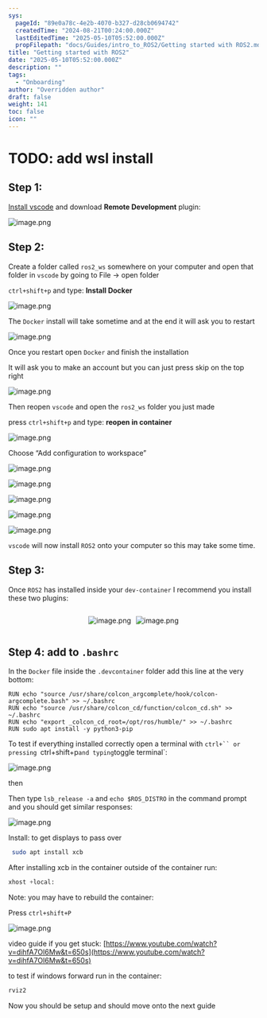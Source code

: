 ```yaml
---
sys:
  pageId: "89e0a78c-4e2b-4070-b327-d28cb0694742"
  createdTime: "2024-08-21T00:24:00.000Z"
  lastEditedTime: "2025-05-10T05:52:00.000Z"
  propFilepath: "docs/Guides/intro_to_ROS2/Getting started with ROS2.md"
title: "Getting started with ROS2"
date: "2025-05-10T05:52:00.000Z"
description: ""
tags:
  - "Onboarding"
author: "Overridden author"
draft: false
weight: 141
toc: false
icon: ""
---
```


# TODO: add wsl install

## Step 1:

[Install vscode](https://code.visualstudio.com/download) and download **Remote Development** plugin:

![image.png](https://prod-files-secure.s3.us-west-2.amazonaws.com/d518164a-d88e-44d1-a4ee-3adb3bd8bce0/efb52993-1881-4a40-b95e-6f020334f022/image.png?X-Amz-Algorithm=AWS4-HMAC-SHA256&X-Amz-Content-Sha256=UNSIGNED-PAYLOAD&X-Amz-Credential=ASIAZI2LB4667WTSJ4KN%2F20250709%2Fus-west-2%2Fs3%2Faws4_request&X-Amz-Date=20250709T150932Z&X-Amz-Expires=3600&X-Amz-Security-Token=IQoJb3JpZ2luX2VjEJ7%2F%2F%2F%2F%2F%2F%2F%2F%2F%2FwEaCXVzLXdlc3QtMiJHMEUCIDfj%2FG4BNTFlZ3BfApnvdHMpdyRRbQuwBCgfR%2F4ZoCuXAiEAirJ9wOFU%2F0PO%2BzyuXQ1ypJxam33H5NvdCwE2OtbAg9UqiAQIp%2F%2F%2F%2F%2F%2F%2F%2F%2F%2F%2FARAAGgw2Mzc0MjMxODM4MDUiDDNs7fU8ceOkvWOVjyrcA11uBmgStKpqniTAGzPlge3u%2BQ4Ik5peA373KD4VkwnytwCHTdvCsmmkCjeLUGov7xPzziUnsDKgI7NF1RZdu%2F%2F%2B2yNtR702hMfw26Ejvl3u%2FvxJjAiDcH8ek%2BzcbI7u3AhXErxwKchzfiwmveQKfXT3kXPryDzUhx7OckYZOgia2Dqss5a%2FqqByrZhImntl0ZYgk31%2BYtfBgwT9KCTRGrW01yNdfS%2Fzxx8VRIt1l5nBm8wq3%2BoJBEzsP%2BRAAVxsvcc9NkfgMJC37JJhZyGaypiFF756InKdowRBLlqfJ9I2k4lipUcE0jnt4oeyzYNNSEG2Fa9mE%2FnZ9CK9cGUcH9SWCGe%2Bswgvpzce5XDOK4EFAQqG6s9jnXIirmWslxwky9udqvdQucRS1DSJiGgMNuin1HFR8j3oqKkBqh7z7oLUADEGOqUVFjwOeY2D507n5SsetD%2BK83TpQqyKiROiob7Kgrtuuby3sGg6gKVbNIZh4kzuG02zPmYN1gp%2Buu6RrZeNdlVLXF4z417%2Bn56oIMqSafOLgE6RAXuin4Pyf%2BI0B%2B5LD%2FQNbQe%2F082Q6a4adObh%2Bb5P1fV1CNMqCVKI%2BwPYO%2F8qp41tATBHSph5A4JQbt%2FCEkTLnyEmn6OgMOjrucMGOqUBxWV7YkP3UX5GSvbLgALNwnx2g0ceffdszw0jfE52R52MxSgntBONSXIdYYhlOaAq5IzWDHU%2B3TRUxqhgaM4H0VLLfcJO5iAlYzeNUfbcMRrh08p9VuygpE%2BsEty8WRbwu%2FLh%2ByehjMwKxojwCs%2FhkkzKo6emh0yRBm1Xvtzkl9jdlAOi43VcaSWC4vGToYgDwlNVBkAmgZSoP64hMvmnMheS4JCX&X-Amz-Signature=2e004ad0a7eb8e3fe88018114d26aee067577b0700491a6932e7088f01702081&X-Amz-SignedHeaders=host&x-amz-checksum-mode=ENABLED&x-id=GetObject)

## Step 2:

Create a folder called `ros2_ws` somewhere on your computer and open that folder in `vscode` by going to File → open folder 

`ctrl+shift+p` and type: **Install Docker**

![image.png](https://prod-files-secure.s3.us-west-2.amazonaws.com/d518164a-d88e-44d1-a4ee-3adb3bd8bce0/2269dc0e-1cd5-47ff-bceb-c04ad9b2eab0/image.png?X-Amz-Algorithm=AWS4-HMAC-SHA256&X-Amz-Content-Sha256=UNSIGNED-PAYLOAD&X-Amz-Credential=ASIAZI2LB4667WTSJ4KN%2F20250709%2Fus-west-2%2Fs3%2Faws4_request&X-Amz-Date=20250709T150932Z&X-Amz-Expires=3600&X-Amz-Security-Token=IQoJb3JpZ2luX2VjEJ7%2F%2F%2F%2F%2F%2F%2F%2F%2F%2FwEaCXVzLXdlc3QtMiJHMEUCIDfj%2FG4BNTFlZ3BfApnvdHMpdyRRbQuwBCgfR%2F4ZoCuXAiEAirJ9wOFU%2F0PO%2BzyuXQ1ypJxam33H5NvdCwE2OtbAg9UqiAQIp%2F%2F%2F%2F%2F%2F%2F%2F%2F%2F%2FARAAGgw2Mzc0MjMxODM4MDUiDDNs7fU8ceOkvWOVjyrcA11uBmgStKpqniTAGzPlge3u%2BQ4Ik5peA373KD4VkwnytwCHTdvCsmmkCjeLUGov7xPzziUnsDKgI7NF1RZdu%2F%2F%2B2yNtR702hMfw26Ejvl3u%2FvxJjAiDcH8ek%2BzcbI7u3AhXErxwKchzfiwmveQKfXT3kXPryDzUhx7OckYZOgia2Dqss5a%2FqqByrZhImntl0ZYgk31%2BYtfBgwT9KCTRGrW01yNdfS%2Fzxx8VRIt1l5nBm8wq3%2BoJBEzsP%2BRAAVxsvcc9NkfgMJC37JJhZyGaypiFF756InKdowRBLlqfJ9I2k4lipUcE0jnt4oeyzYNNSEG2Fa9mE%2FnZ9CK9cGUcH9SWCGe%2Bswgvpzce5XDOK4EFAQqG6s9jnXIirmWslxwky9udqvdQucRS1DSJiGgMNuin1HFR8j3oqKkBqh7z7oLUADEGOqUVFjwOeY2D507n5SsetD%2BK83TpQqyKiROiob7Kgrtuuby3sGg6gKVbNIZh4kzuG02zPmYN1gp%2Buu6RrZeNdlVLXF4z417%2Bn56oIMqSafOLgE6RAXuin4Pyf%2BI0B%2B5LD%2FQNbQe%2F082Q6a4adObh%2Bb5P1fV1CNMqCVKI%2BwPYO%2F8qp41tATBHSph5A4JQbt%2FCEkTLnyEmn6OgMOjrucMGOqUBxWV7YkP3UX5GSvbLgALNwnx2g0ceffdszw0jfE52R52MxSgntBONSXIdYYhlOaAq5IzWDHU%2B3TRUxqhgaM4H0VLLfcJO5iAlYzeNUfbcMRrh08p9VuygpE%2BsEty8WRbwu%2FLh%2ByehjMwKxojwCs%2FhkkzKo6emh0yRBm1Xvtzkl9jdlAOi43VcaSWC4vGToYgDwlNVBkAmgZSoP64hMvmnMheS4JCX&X-Amz-Signature=de24af39139429ee7896745cafd5f8f23fbc6cdb2c64b2ff0680f9f54f13d7d5&X-Amz-SignedHeaders=host&x-amz-checksum-mode=ENABLED&x-id=GetObject)

The `Docker` install will take sometime and at the end it will ask you to restart

![image.png](https://prod-files-secure.s3.us-west-2.amazonaws.com/d518164a-d88e-44d1-a4ee-3adb3bd8bce0/ed233f78-be33-4b1f-b89c-9c346c0e961e/image.png?X-Amz-Algorithm=AWS4-HMAC-SHA256&X-Amz-Content-Sha256=UNSIGNED-PAYLOAD&X-Amz-Credential=ASIAZI2LB4667WTSJ4KN%2F20250709%2Fus-west-2%2Fs3%2Faws4_request&X-Amz-Date=20250709T150932Z&X-Amz-Expires=3600&X-Amz-Security-Token=IQoJb3JpZ2luX2VjEJ7%2F%2F%2F%2F%2F%2F%2F%2F%2F%2FwEaCXVzLXdlc3QtMiJHMEUCIDfj%2FG4BNTFlZ3BfApnvdHMpdyRRbQuwBCgfR%2F4ZoCuXAiEAirJ9wOFU%2F0PO%2BzyuXQ1ypJxam33H5NvdCwE2OtbAg9UqiAQIp%2F%2F%2F%2F%2F%2F%2F%2F%2F%2F%2FARAAGgw2Mzc0MjMxODM4MDUiDDNs7fU8ceOkvWOVjyrcA11uBmgStKpqniTAGzPlge3u%2BQ4Ik5peA373KD4VkwnytwCHTdvCsmmkCjeLUGov7xPzziUnsDKgI7NF1RZdu%2F%2F%2B2yNtR702hMfw26Ejvl3u%2FvxJjAiDcH8ek%2BzcbI7u3AhXErxwKchzfiwmveQKfXT3kXPryDzUhx7OckYZOgia2Dqss5a%2FqqByrZhImntl0ZYgk31%2BYtfBgwT9KCTRGrW01yNdfS%2Fzxx8VRIt1l5nBm8wq3%2BoJBEzsP%2BRAAVxsvcc9NkfgMJC37JJhZyGaypiFF756InKdowRBLlqfJ9I2k4lipUcE0jnt4oeyzYNNSEG2Fa9mE%2FnZ9CK9cGUcH9SWCGe%2Bswgvpzce5XDOK4EFAQqG6s9jnXIirmWslxwky9udqvdQucRS1DSJiGgMNuin1HFR8j3oqKkBqh7z7oLUADEGOqUVFjwOeY2D507n5SsetD%2BK83TpQqyKiROiob7Kgrtuuby3sGg6gKVbNIZh4kzuG02zPmYN1gp%2Buu6RrZeNdlVLXF4z417%2Bn56oIMqSafOLgE6RAXuin4Pyf%2BI0B%2B5LD%2FQNbQe%2F082Q6a4adObh%2Bb5P1fV1CNMqCVKI%2BwPYO%2F8qp41tATBHSph5A4JQbt%2FCEkTLnyEmn6OgMOjrucMGOqUBxWV7YkP3UX5GSvbLgALNwnx2g0ceffdszw0jfE52R52MxSgntBONSXIdYYhlOaAq5IzWDHU%2B3TRUxqhgaM4H0VLLfcJO5iAlYzeNUfbcMRrh08p9VuygpE%2BsEty8WRbwu%2FLh%2ByehjMwKxojwCs%2FhkkzKo6emh0yRBm1Xvtzkl9jdlAOi43VcaSWC4vGToYgDwlNVBkAmgZSoP64hMvmnMheS4JCX&X-Amz-Signature=75970969b346c3192b878048fd818d4876e0982c8424d43ba4a6eeecc5099ebd&X-Amz-SignedHeaders=host&x-amz-checksum-mode=ENABLED&x-id=GetObject)

Once you restart open `Docker` and finish the installation

It will ask you to make an account but you can just press skip on the top right

![image.png](https://prod-files-secure.s3.us-west-2.amazonaws.com/d518164a-d88e-44d1-a4ee-3adb3bd8bce0/21010ad9-1659-4fd9-9f59-9932a09b2a3d/image.png?X-Amz-Algorithm=AWS4-HMAC-SHA256&X-Amz-Content-Sha256=UNSIGNED-PAYLOAD&X-Amz-Credential=ASIAZI2LB4667WTSJ4KN%2F20250709%2Fus-west-2%2Fs3%2Faws4_request&X-Amz-Date=20250709T150932Z&X-Amz-Expires=3600&X-Amz-Security-Token=IQoJb3JpZ2luX2VjEJ7%2F%2F%2F%2F%2F%2F%2F%2F%2F%2FwEaCXVzLXdlc3QtMiJHMEUCIDfj%2FG4BNTFlZ3BfApnvdHMpdyRRbQuwBCgfR%2F4ZoCuXAiEAirJ9wOFU%2F0PO%2BzyuXQ1ypJxam33H5NvdCwE2OtbAg9UqiAQIp%2F%2F%2F%2F%2F%2F%2F%2F%2F%2F%2FARAAGgw2Mzc0MjMxODM4MDUiDDNs7fU8ceOkvWOVjyrcA11uBmgStKpqniTAGzPlge3u%2BQ4Ik5peA373KD4VkwnytwCHTdvCsmmkCjeLUGov7xPzziUnsDKgI7NF1RZdu%2F%2F%2B2yNtR702hMfw26Ejvl3u%2FvxJjAiDcH8ek%2BzcbI7u3AhXErxwKchzfiwmveQKfXT3kXPryDzUhx7OckYZOgia2Dqss5a%2FqqByrZhImntl0ZYgk31%2BYtfBgwT9KCTRGrW01yNdfS%2Fzxx8VRIt1l5nBm8wq3%2BoJBEzsP%2BRAAVxsvcc9NkfgMJC37JJhZyGaypiFF756InKdowRBLlqfJ9I2k4lipUcE0jnt4oeyzYNNSEG2Fa9mE%2FnZ9CK9cGUcH9SWCGe%2Bswgvpzce5XDOK4EFAQqG6s9jnXIirmWslxwky9udqvdQucRS1DSJiGgMNuin1HFR8j3oqKkBqh7z7oLUADEGOqUVFjwOeY2D507n5SsetD%2BK83TpQqyKiROiob7Kgrtuuby3sGg6gKVbNIZh4kzuG02zPmYN1gp%2Buu6RrZeNdlVLXF4z417%2Bn56oIMqSafOLgE6RAXuin4Pyf%2BI0B%2B5LD%2FQNbQe%2F082Q6a4adObh%2Bb5P1fV1CNMqCVKI%2BwPYO%2F8qp41tATBHSph5A4JQbt%2FCEkTLnyEmn6OgMOjrucMGOqUBxWV7YkP3UX5GSvbLgALNwnx2g0ceffdszw0jfE52R52MxSgntBONSXIdYYhlOaAq5IzWDHU%2B3TRUxqhgaM4H0VLLfcJO5iAlYzeNUfbcMRrh08p9VuygpE%2BsEty8WRbwu%2FLh%2ByehjMwKxojwCs%2FhkkzKo6emh0yRBm1Xvtzkl9jdlAOi43VcaSWC4vGToYgDwlNVBkAmgZSoP64hMvmnMheS4JCX&X-Amz-Signature=33be57851e0621b1adb6a8ded27061064aa80cfb42cb214cdd250dbad4f5e8a7&X-Amz-SignedHeaders=host&x-amz-checksum-mode=ENABLED&x-id=GetObject)

Then reopen `vscode` and open the `ros2_ws` folder you just made

press `ctrl+shift+p` and type: **reopen in container**

![image.png](https://prod-files-secure.s3.us-west-2.amazonaws.com/d518164a-d88e-44d1-a4ee-3adb3bd8bce0/4e93b8c2-41ad-488c-8095-c74205196118/image.png?X-Amz-Algorithm=AWS4-HMAC-SHA256&X-Amz-Content-Sha256=UNSIGNED-PAYLOAD&X-Amz-Credential=ASIAZI2LB4667WTSJ4KN%2F20250709%2Fus-west-2%2Fs3%2Faws4_request&X-Amz-Date=20250709T150932Z&X-Amz-Expires=3600&X-Amz-Security-Token=IQoJb3JpZ2luX2VjEJ7%2F%2F%2F%2F%2F%2F%2F%2F%2F%2FwEaCXVzLXdlc3QtMiJHMEUCIDfj%2FG4BNTFlZ3BfApnvdHMpdyRRbQuwBCgfR%2F4ZoCuXAiEAirJ9wOFU%2F0PO%2BzyuXQ1ypJxam33H5NvdCwE2OtbAg9UqiAQIp%2F%2F%2F%2F%2F%2F%2F%2F%2F%2F%2FARAAGgw2Mzc0MjMxODM4MDUiDDNs7fU8ceOkvWOVjyrcA11uBmgStKpqniTAGzPlge3u%2BQ4Ik5peA373KD4VkwnytwCHTdvCsmmkCjeLUGov7xPzziUnsDKgI7NF1RZdu%2F%2F%2B2yNtR702hMfw26Ejvl3u%2FvxJjAiDcH8ek%2BzcbI7u3AhXErxwKchzfiwmveQKfXT3kXPryDzUhx7OckYZOgia2Dqss5a%2FqqByrZhImntl0ZYgk31%2BYtfBgwT9KCTRGrW01yNdfS%2Fzxx8VRIt1l5nBm8wq3%2BoJBEzsP%2BRAAVxsvcc9NkfgMJC37JJhZyGaypiFF756InKdowRBLlqfJ9I2k4lipUcE0jnt4oeyzYNNSEG2Fa9mE%2FnZ9CK9cGUcH9SWCGe%2Bswgvpzce5XDOK4EFAQqG6s9jnXIirmWslxwky9udqvdQucRS1DSJiGgMNuin1HFR8j3oqKkBqh7z7oLUADEGOqUVFjwOeY2D507n5SsetD%2BK83TpQqyKiROiob7Kgrtuuby3sGg6gKVbNIZh4kzuG02zPmYN1gp%2Buu6RrZeNdlVLXF4z417%2Bn56oIMqSafOLgE6RAXuin4Pyf%2BI0B%2B5LD%2FQNbQe%2F082Q6a4adObh%2Bb5P1fV1CNMqCVKI%2BwPYO%2F8qp41tATBHSph5A4JQbt%2FCEkTLnyEmn6OgMOjrucMGOqUBxWV7YkP3UX5GSvbLgALNwnx2g0ceffdszw0jfE52R52MxSgntBONSXIdYYhlOaAq5IzWDHU%2B3TRUxqhgaM4H0VLLfcJO5iAlYzeNUfbcMRrh08p9VuygpE%2BsEty8WRbwu%2FLh%2ByehjMwKxojwCs%2FhkkzKo6emh0yRBm1Xvtzkl9jdlAOi43VcaSWC4vGToYgDwlNVBkAmgZSoP64hMvmnMheS4JCX&X-Amz-Signature=398781c49695da01ebe8657839db82428b27c925a8b3e5b13eaaf2b508496c95&X-Amz-SignedHeaders=host&x-amz-checksum-mode=ENABLED&x-id=GetObject)

Choose “Add configuration to workspace”

![image.png](https://prod-files-secure.s3.us-west-2.amazonaws.com/d518164a-d88e-44d1-a4ee-3adb3bd8bce0/9560b282-5060-4989-ba37-97e7b2c22476/image.png?X-Amz-Algorithm=AWS4-HMAC-SHA256&X-Amz-Content-Sha256=UNSIGNED-PAYLOAD&X-Amz-Credential=ASIAZI2LB4667WTSJ4KN%2F20250709%2Fus-west-2%2Fs3%2Faws4_request&X-Amz-Date=20250709T150932Z&X-Amz-Expires=3600&X-Amz-Security-Token=IQoJb3JpZ2luX2VjEJ7%2F%2F%2F%2F%2F%2F%2F%2F%2F%2FwEaCXVzLXdlc3QtMiJHMEUCIDfj%2FG4BNTFlZ3BfApnvdHMpdyRRbQuwBCgfR%2F4ZoCuXAiEAirJ9wOFU%2F0PO%2BzyuXQ1ypJxam33H5NvdCwE2OtbAg9UqiAQIp%2F%2F%2F%2F%2F%2F%2F%2F%2F%2F%2FARAAGgw2Mzc0MjMxODM4MDUiDDNs7fU8ceOkvWOVjyrcA11uBmgStKpqniTAGzPlge3u%2BQ4Ik5peA373KD4VkwnytwCHTdvCsmmkCjeLUGov7xPzziUnsDKgI7NF1RZdu%2F%2F%2B2yNtR702hMfw26Ejvl3u%2FvxJjAiDcH8ek%2BzcbI7u3AhXErxwKchzfiwmveQKfXT3kXPryDzUhx7OckYZOgia2Dqss5a%2FqqByrZhImntl0ZYgk31%2BYtfBgwT9KCTRGrW01yNdfS%2Fzxx8VRIt1l5nBm8wq3%2BoJBEzsP%2BRAAVxsvcc9NkfgMJC37JJhZyGaypiFF756InKdowRBLlqfJ9I2k4lipUcE0jnt4oeyzYNNSEG2Fa9mE%2FnZ9CK9cGUcH9SWCGe%2Bswgvpzce5XDOK4EFAQqG6s9jnXIirmWslxwky9udqvdQucRS1DSJiGgMNuin1HFR8j3oqKkBqh7z7oLUADEGOqUVFjwOeY2D507n5SsetD%2BK83TpQqyKiROiob7Kgrtuuby3sGg6gKVbNIZh4kzuG02zPmYN1gp%2Buu6RrZeNdlVLXF4z417%2Bn56oIMqSafOLgE6RAXuin4Pyf%2BI0B%2B5LD%2FQNbQe%2F082Q6a4adObh%2Bb5P1fV1CNMqCVKI%2BwPYO%2F8qp41tATBHSph5A4JQbt%2FCEkTLnyEmn6OgMOjrucMGOqUBxWV7YkP3UX5GSvbLgALNwnx2g0ceffdszw0jfE52R52MxSgntBONSXIdYYhlOaAq5IzWDHU%2B3TRUxqhgaM4H0VLLfcJO5iAlYzeNUfbcMRrh08p9VuygpE%2BsEty8WRbwu%2FLh%2ByehjMwKxojwCs%2FhkkzKo6emh0yRBm1Xvtzkl9jdlAOi43VcaSWC4vGToYgDwlNVBkAmgZSoP64hMvmnMheS4JCX&X-Amz-Signature=15594eab7fbd4ec5101db7eaac873be223ae91065d9fb64b395b36ab410c57b4&X-Amz-SignedHeaders=host&x-amz-checksum-mode=ENABLED&x-id=GetObject)

![image.png](https://prod-files-secure.s3.us-west-2.amazonaws.com/d518164a-d88e-44d1-a4ee-3adb3bd8bce0/2ee63f81-886b-48e8-a553-dc6e5eac99e4/image.png?X-Amz-Algorithm=AWS4-HMAC-SHA256&X-Amz-Content-Sha256=UNSIGNED-PAYLOAD&X-Amz-Credential=ASIAZI2LB4667WTSJ4KN%2F20250709%2Fus-west-2%2Fs3%2Faws4_request&X-Amz-Date=20250709T150932Z&X-Amz-Expires=3600&X-Amz-Security-Token=IQoJb3JpZ2luX2VjEJ7%2F%2F%2F%2F%2F%2F%2F%2F%2F%2FwEaCXVzLXdlc3QtMiJHMEUCIDfj%2FG4BNTFlZ3BfApnvdHMpdyRRbQuwBCgfR%2F4ZoCuXAiEAirJ9wOFU%2F0PO%2BzyuXQ1ypJxam33H5NvdCwE2OtbAg9UqiAQIp%2F%2F%2F%2F%2F%2F%2F%2F%2F%2F%2FARAAGgw2Mzc0MjMxODM4MDUiDDNs7fU8ceOkvWOVjyrcA11uBmgStKpqniTAGzPlge3u%2BQ4Ik5peA373KD4VkwnytwCHTdvCsmmkCjeLUGov7xPzziUnsDKgI7NF1RZdu%2F%2F%2B2yNtR702hMfw26Ejvl3u%2FvxJjAiDcH8ek%2BzcbI7u3AhXErxwKchzfiwmveQKfXT3kXPryDzUhx7OckYZOgia2Dqss5a%2FqqByrZhImntl0ZYgk31%2BYtfBgwT9KCTRGrW01yNdfS%2Fzxx8VRIt1l5nBm8wq3%2BoJBEzsP%2BRAAVxsvcc9NkfgMJC37JJhZyGaypiFF756InKdowRBLlqfJ9I2k4lipUcE0jnt4oeyzYNNSEG2Fa9mE%2FnZ9CK9cGUcH9SWCGe%2Bswgvpzce5XDOK4EFAQqG6s9jnXIirmWslxwky9udqvdQucRS1DSJiGgMNuin1HFR8j3oqKkBqh7z7oLUADEGOqUVFjwOeY2D507n5SsetD%2BK83TpQqyKiROiob7Kgrtuuby3sGg6gKVbNIZh4kzuG02zPmYN1gp%2Buu6RrZeNdlVLXF4z417%2Bn56oIMqSafOLgE6RAXuin4Pyf%2BI0B%2B5LD%2FQNbQe%2F082Q6a4adObh%2Bb5P1fV1CNMqCVKI%2BwPYO%2F8qp41tATBHSph5A4JQbt%2FCEkTLnyEmn6OgMOjrucMGOqUBxWV7YkP3UX5GSvbLgALNwnx2g0ceffdszw0jfE52R52MxSgntBONSXIdYYhlOaAq5IzWDHU%2B3TRUxqhgaM4H0VLLfcJO5iAlYzeNUfbcMRrh08p9VuygpE%2BsEty8WRbwu%2FLh%2ByehjMwKxojwCs%2FhkkzKo6emh0yRBm1Xvtzkl9jdlAOi43VcaSWC4vGToYgDwlNVBkAmgZSoP64hMvmnMheS4JCX&X-Amz-Signature=ec2b5cae60f6ad9a293833f544647e2d4aa6d670a708d9c3b380c2603a0f811a&X-Amz-SignedHeaders=host&x-amz-checksum-mode=ENABLED&x-id=GetObject)

![image.png](https://prod-files-secure.s3.us-west-2.amazonaws.com/d518164a-d88e-44d1-a4ee-3adb3bd8bce0/ae1580b2-b048-407e-aed9-b584224a7a04/image.png?X-Amz-Algorithm=AWS4-HMAC-SHA256&X-Amz-Content-Sha256=UNSIGNED-PAYLOAD&X-Amz-Credential=ASIAZI2LB4667WTSJ4KN%2F20250709%2Fus-west-2%2Fs3%2Faws4_request&X-Amz-Date=20250709T150932Z&X-Amz-Expires=3600&X-Amz-Security-Token=IQoJb3JpZ2luX2VjEJ7%2F%2F%2F%2F%2F%2F%2F%2F%2F%2FwEaCXVzLXdlc3QtMiJHMEUCIDfj%2FG4BNTFlZ3BfApnvdHMpdyRRbQuwBCgfR%2F4ZoCuXAiEAirJ9wOFU%2F0PO%2BzyuXQ1ypJxam33H5NvdCwE2OtbAg9UqiAQIp%2F%2F%2F%2F%2F%2F%2F%2F%2F%2F%2FARAAGgw2Mzc0MjMxODM4MDUiDDNs7fU8ceOkvWOVjyrcA11uBmgStKpqniTAGzPlge3u%2BQ4Ik5peA373KD4VkwnytwCHTdvCsmmkCjeLUGov7xPzziUnsDKgI7NF1RZdu%2F%2F%2B2yNtR702hMfw26Ejvl3u%2FvxJjAiDcH8ek%2BzcbI7u3AhXErxwKchzfiwmveQKfXT3kXPryDzUhx7OckYZOgia2Dqss5a%2FqqByrZhImntl0ZYgk31%2BYtfBgwT9KCTRGrW01yNdfS%2Fzxx8VRIt1l5nBm8wq3%2BoJBEzsP%2BRAAVxsvcc9NkfgMJC37JJhZyGaypiFF756InKdowRBLlqfJ9I2k4lipUcE0jnt4oeyzYNNSEG2Fa9mE%2FnZ9CK9cGUcH9SWCGe%2Bswgvpzce5XDOK4EFAQqG6s9jnXIirmWslxwky9udqvdQucRS1DSJiGgMNuin1HFR8j3oqKkBqh7z7oLUADEGOqUVFjwOeY2D507n5SsetD%2BK83TpQqyKiROiob7Kgrtuuby3sGg6gKVbNIZh4kzuG02zPmYN1gp%2Buu6RrZeNdlVLXF4z417%2Bn56oIMqSafOLgE6RAXuin4Pyf%2BI0B%2B5LD%2FQNbQe%2F082Q6a4adObh%2Bb5P1fV1CNMqCVKI%2BwPYO%2F8qp41tATBHSph5A4JQbt%2FCEkTLnyEmn6OgMOjrucMGOqUBxWV7YkP3UX5GSvbLgALNwnx2g0ceffdszw0jfE52R52MxSgntBONSXIdYYhlOaAq5IzWDHU%2B3TRUxqhgaM4H0VLLfcJO5iAlYzeNUfbcMRrh08p9VuygpE%2BsEty8WRbwu%2FLh%2ByehjMwKxojwCs%2FhkkzKo6emh0yRBm1Xvtzkl9jdlAOi43VcaSWC4vGToYgDwlNVBkAmgZSoP64hMvmnMheS4JCX&X-Amz-Signature=84a5c0b3078ce45bf448e62c0572a0593213da838272e1a68bf13a48f288c5c0&X-Amz-SignedHeaders=host&x-amz-checksum-mode=ENABLED&x-id=GetObject)

![image.png](https://prod-files-secure.s3.us-west-2.amazonaws.com/d518164a-d88e-44d1-a4ee-3adb3bd8bce0/53255b28-f75e-430f-b9e3-c0ac8577e42b/image.png?X-Amz-Algorithm=AWS4-HMAC-SHA256&X-Amz-Content-Sha256=UNSIGNED-PAYLOAD&X-Amz-Credential=ASIAZI2LB4667WTSJ4KN%2F20250709%2Fus-west-2%2Fs3%2Faws4_request&X-Amz-Date=20250709T150932Z&X-Amz-Expires=3600&X-Amz-Security-Token=IQoJb3JpZ2luX2VjEJ7%2F%2F%2F%2F%2F%2F%2F%2F%2F%2FwEaCXVzLXdlc3QtMiJHMEUCIDfj%2FG4BNTFlZ3BfApnvdHMpdyRRbQuwBCgfR%2F4ZoCuXAiEAirJ9wOFU%2F0PO%2BzyuXQ1ypJxam33H5NvdCwE2OtbAg9UqiAQIp%2F%2F%2F%2F%2F%2F%2F%2F%2F%2F%2FARAAGgw2Mzc0MjMxODM4MDUiDDNs7fU8ceOkvWOVjyrcA11uBmgStKpqniTAGzPlge3u%2BQ4Ik5peA373KD4VkwnytwCHTdvCsmmkCjeLUGov7xPzziUnsDKgI7NF1RZdu%2F%2F%2B2yNtR702hMfw26Ejvl3u%2FvxJjAiDcH8ek%2BzcbI7u3AhXErxwKchzfiwmveQKfXT3kXPryDzUhx7OckYZOgia2Dqss5a%2FqqByrZhImntl0ZYgk31%2BYtfBgwT9KCTRGrW01yNdfS%2Fzxx8VRIt1l5nBm8wq3%2BoJBEzsP%2BRAAVxsvcc9NkfgMJC37JJhZyGaypiFF756InKdowRBLlqfJ9I2k4lipUcE0jnt4oeyzYNNSEG2Fa9mE%2FnZ9CK9cGUcH9SWCGe%2Bswgvpzce5XDOK4EFAQqG6s9jnXIirmWslxwky9udqvdQucRS1DSJiGgMNuin1HFR8j3oqKkBqh7z7oLUADEGOqUVFjwOeY2D507n5SsetD%2BK83TpQqyKiROiob7Kgrtuuby3sGg6gKVbNIZh4kzuG02zPmYN1gp%2Buu6RrZeNdlVLXF4z417%2Bn56oIMqSafOLgE6RAXuin4Pyf%2BI0B%2B5LD%2FQNbQe%2F082Q6a4adObh%2Bb5P1fV1CNMqCVKI%2BwPYO%2F8qp41tATBHSph5A4JQbt%2FCEkTLnyEmn6OgMOjrucMGOqUBxWV7YkP3UX5GSvbLgALNwnx2g0ceffdszw0jfE52R52MxSgntBONSXIdYYhlOaAq5IzWDHU%2B3TRUxqhgaM4H0VLLfcJO5iAlYzeNUfbcMRrh08p9VuygpE%2BsEty8WRbwu%2FLh%2ByehjMwKxojwCs%2FhkkzKo6emh0yRBm1Xvtzkl9jdlAOi43VcaSWC4vGToYgDwlNVBkAmgZSoP64hMvmnMheS4JCX&X-Amz-Signature=a8b8e51266fb87034491b5618148627f18b67f9d9ee2f35038bd64a47e7ee3ae&X-Amz-SignedHeaders=host&x-amz-checksum-mode=ENABLED&x-id=GetObject)

![image.png](https://prod-files-secure.s3.us-west-2.amazonaws.com/d518164a-d88e-44d1-a4ee-3adb3bd8bce0/7c562767-5af9-4ffb-97d1-327bcdf4ee00/image.png?X-Amz-Algorithm=AWS4-HMAC-SHA256&X-Amz-Content-Sha256=UNSIGNED-PAYLOAD&X-Amz-Credential=ASIAZI2LB4667WTSJ4KN%2F20250709%2Fus-west-2%2Fs3%2Faws4_request&X-Amz-Date=20250709T150932Z&X-Amz-Expires=3600&X-Amz-Security-Token=IQoJb3JpZ2luX2VjEJ7%2F%2F%2F%2F%2F%2F%2F%2F%2F%2FwEaCXVzLXdlc3QtMiJHMEUCIDfj%2FG4BNTFlZ3BfApnvdHMpdyRRbQuwBCgfR%2F4ZoCuXAiEAirJ9wOFU%2F0PO%2BzyuXQ1ypJxam33H5NvdCwE2OtbAg9UqiAQIp%2F%2F%2F%2F%2F%2F%2F%2F%2F%2F%2FARAAGgw2Mzc0MjMxODM4MDUiDDNs7fU8ceOkvWOVjyrcA11uBmgStKpqniTAGzPlge3u%2BQ4Ik5peA373KD4VkwnytwCHTdvCsmmkCjeLUGov7xPzziUnsDKgI7NF1RZdu%2F%2F%2B2yNtR702hMfw26Ejvl3u%2FvxJjAiDcH8ek%2BzcbI7u3AhXErxwKchzfiwmveQKfXT3kXPryDzUhx7OckYZOgia2Dqss5a%2FqqByrZhImntl0ZYgk31%2BYtfBgwT9KCTRGrW01yNdfS%2Fzxx8VRIt1l5nBm8wq3%2BoJBEzsP%2BRAAVxsvcc9NkfgMJC37JJhZyGaypiFF756InKdowRBLlqfJ9I2k4lipUcE0jnt4oeyzYNNSEG2Fa9mE%2FnZ9CK9cGUcH9SWCGe%2Bswgvpzce5XDOK4EFAQqG6s9jnXIirmWslxwky9udqvdQucRS1DSJiGgMNuin1HFR8j3oqKkBqh7z7oLUADEGOqUVFjwOeY2D507n5SsetD%2BK83TpQqyKiROiob7Kgrtuuby3sGg6gKVbNIZh4kzuG02zPmYN1gp%2Buu6RrZeNdlVLXF4z417%2Bn56oIMqSafOLgE6RAXuin4Pyf%2BI0B%2B5LD%2FQNbQe%2F082Q6a4adObh%2Bb5P1fV1CNMqCVKI%2BwPYO%2F8qp41tATBHSph5A4JQbt%2FCEkTLnyEmn6OgMOjrucMGOqUBxWV7YkP3UX5GSvbLgALNwnx2g0ceffdszw0jfE52R52MxSgntBONSXIdYYhlOaAq5IzWDHU%2B3TRUxqhgaM4H0VLLfcJO5iAlYzeNUfbcMRrh08p9VuygpE%2BsEty8WRbwu%2FLh%2ByehjMwKxojwCs%2FhkkzKo6emh0yRBm1Xvtzkl9jdlAOi43VcaSWC4vGToYgDwlNVBkAmgZSoP64hMvmnMheS4JCX&X-Amz-Signature=591c54c7dfb33fa964375406d8a80aa10cdb186d51643c49b50391ec9205b9d0&X-Amz-SignedHeaders=host&x-amz-checksum-mode=ENABLED&x-id=GetObject)

`vscode` will now install `ROS2` onto your computer so this may take some time.

## Step 3:

Once `ROS2` has installed inside your `dev-container` I recommend you install these two plugins:

<div style="display: flex;flex-direction: row; column-gap:10px; max-width: 630px;justify-content: center;">
<div>

![image.png](https://prod-files-secure.s3.us-west-2.amazonaws.com/d518164a-d88e-44d1-a4ee-3adb3bd8bce0/3fc3d550-5a54-4ba1-ba6b-faa01cdb7369/image.png?X-Amz-Algorithm=AWS4-HMAC-SHA256&X-Amz-Content-Sha256=UNSIGNED-PAYLOAD&X-Amz-Credential=ASIAZI2LB466YO37IW4E%2F20250709%2Fus-west-2%2Fs3%2Faws4_request&X-Amz-Date=20250709T150936Z&X-Amz-Expires=3600&X-Amz-Security-Token=IQoJb3JpZ2luX2VjEJ7%2F%2F%2F%2F%2F%2F%2F%2F%2F%2FwEaCXVzLXdlc3QtMiJIMEYCIQCgFUIw7DymxKZyUxEuaoAwfWd7GSIIl0ksjVS2X5EDOQIhAKLABEPvLLqjFUZZl5c1LCDjXW3EHOSlpo%2BMDCNIPhxTKogECKf%2F%2F%2F%2F%2F%2F%2F%2F%2F%2FwEQABoMNjM3NDIzMTgzODA1Igxg6QDtI9ROzEbulVEq3AO5mcxF3ZCE2dGsLkVD33R%2BdGfRq98GHz0b18u%2FkaSVPnLqjNYOBCtznPNobI2HniceIxVTN1YL4Q2D12CptnXt2%2BQk9oXgJ8WmricbsWIrZdzgeK70BtOXwGQF2uiBrtqp3EjDcPx2iRyNyrDUISYooVhBMkAHOzN7J9ZThEBNGJUuBbsqCWiPH944an1wAtU7oi8NqygUSadGy9WRsbtvdABsy1D9S%2BYEXat7BDPs9nwQrH66Go4IhXA%2FqvqNtdG47%2FN93WfUQLSJf%2Fl1ca9dYASsYhrLDLbsb7VKOauDMtBYCPHyevPK5f11Z%2BTOS73Fne%2BifOLjD1m8pNJVt34xHawslgSx%2Fof23jcCc3s4LirDvBSETAgY2W7UROwl9PZ%2FR%2BDzFKmVnARqgD0S6NaTc9ycAwQoPwCXJABUmYQf1DMsojff2VRr%2Bg7ZHgX5Y0lAkLBbmpmoxQUWzCav8%2FbjMrnLJZHP%2B%2FzggZO8QoGu6P26IHw18oZ7j%2FD%2Fh8oGQnvKxI3CZyrd79N3TcLaH7oSRLQXTwyyRUhR2Unvsvk1Pij%2Bedz2Y0QG1rjagfwCQOa6r9Aic926mfnq4vfydoeaw42PphmJ0Yacegxi9eejoWGCH51gLtnxPoO5jjCs67nDBjqkAdQdUA%2FPbwn7CYZlAFguTM9nkd2lXK5p4ySclzz5899F654darcd6GyDB8yDkTzcbEdEF%2BEDiMlkuINfZqiNgk%2BdmgbSWOEH2ShUVem2%2F%2BI8mYOE2WZnCdqcgux2N97p14tob%2BCI0nx%2FtoQvywOXIbnTJn643NlZIgsuPBcDfFd4nI7jnah0aMw1hhirpAFPn%2FQBUfxrhRkZ3vdfijfXhvOQzlf7&X-Amz-Signature=9a5191885b7496cdcad007d7fa5c385ac1e76aaa2511df2a95b78b56f5dc296a&X-Amz-SignedHeaders=host&x-amz-checksum-mode=ENABLED&x-id=GetObject)

</div>
<div>

![image.png](https://prod-files-secure.s3.us-west-2.amazonaws.com/d518164a-d88e-44d1-a4ee-3adb3bd8bce0/d994cc66-13c2-4093-a5a3-f84cf4601a82/image.png?X-Amz-Algorithm=AWS4-HMAC-SHA256&X-Amz-Content-Sha256=UNSIGNED-PAYLOAD&X-Amz-Credential=ASIAZI2LB4663EYUTJSL%2F20250709%2Fus-west-2%2Fs3%2Faws4_request&X-Amz-Date=20250709T150937Z&X-Amz-Expires=3600&X-Amz-Security-Token=IQoJb3JpZ2luX2VjEJ7%2F%2F%2F%2F%2F%2F%2F%2F%2F%2FwEaCXVzLXdlc3QtMiJFMEMCHy%2Bozy%2B6rwGOwZGjgb6RGFdF1ZZH5VLyB%2BxnOj3kj4cCIFR1uO7pmtzLWXox5PgBAXqXAIz6YZ5M4GPhgX93NBEvKogECKf%2F%2F%2F%2F%2F%2F%2F%2F%2F%2FwEQABoMNjM3NDIzMTgzODA1Igwej0I%2F%2FtZSA5Newasq3AOMPpF6BKz6TdCTFB5LNdBkeVTCudOgqiBFDpN%2FI3njkC6etaWucr7ZvCdf9ac99rYpVaXqWYjeoQ3UYSH%2BzFewrfo7vCfSlFJIEODjtc1AKvcI4AbTDXiOkm32BjPqIBFPnScKspl1uXyJCTJNICHb4oE9o3UWXQpY64voSOG7t986Ps%2BAEcl%2BOguKb%2FWyuyVzKZUyPHyaZ33UZPyDJSTQQiC7lVE3aOC%2BNrnAI6mkiZ0VpH7AhHBskA0EadqBTGU4DXWlYs%2FlbfmKAOvzDCHkt3AeDrzcZxm6Ah%2B7OQHVbq44%2BCkqS49%2BJIElizmd7MVYnM3j5TS1pqRP5gE0G4jY4OFol2ID72uXD4hk0IIUYCYt5NxEjO%2FdLFpxe4qVcxbBRXeyjzOky7ytxpTylsOTmUjkHgkHJdsPJRO0%2Fec%2FvpcRAf0AMIyV%2FG8pqK%2B%2BOs8RZMgrmIiMITMiuXZcBfHRUacsKKyKWYu14ENL5qq4%2Be3OKTJ%2Fr06tEeW74Q0xTWtVq5RSa6Fqg3fu9lHPEFYgL4W9H9mNQpKnUrlReIXmHEWmnb157wE8g6V3eKqJO3o24kYoZ7giDvUFkDk7eU9hWmK3YSifLZogX13NeLcK1FHUUrIkCiDtlgd4pjDE6rnDBjqnAblMH64XuiZfabIGM4BqyI8QxmMTfoJUt5WdKQmyG%2FCexz8jAtpIyPhL2GdvF%2FpoaRldoJ0A1e9CNKf3u7FFD8muJcxiwiN4PA48QVtNvO7gKkTNVo8LO4u2KW5l86%2FhCAKIZK%2Fy7fMIjif5nULQk2EA4pf%2BtcTSO0CDgaWpMqrGV8CjmHyBC6jynal0n3ZFrnb7SFWms%2BQ58PrCEFVBrvKoXHIeBxp0&X-Amz-Signature=0f4d17088bc8c45430350b5e9ff72649db70b5309019a77880ad5ea2bf2c5661&X-Amz-SignedHeaders=host&x-amz-checksum-mode=ENABLED&x-id=GetObject)

</div>
</div>

## Step 4: add to `.bashrc`

In the `Docker` file inside the `.devcontainer` folder add this line at the very bottom: 

```docker
RUN echo "source /usr/share/colcon_argcomplete/hook/colcon-argcomplete.bash" >> ~/.bashrc
RUN echo "source /usr/share/colcon_cd/function/colcon_cd.sh" >> ~/.bashrc
RUN echo "export _colcon_cd_root=/opt/ros/humble/" >> ~/.bashrc
RUN sudo apt install -y python3-pip 
```

To test if everything installed correctly open a terminal with `ctrl+`` or pressing `ctrl+shift+p` and typing `toggle terminal`:

![image.png](https://prod-files-secure.s3.us-west-2.amazonaws.com/d518164a-d88e-44d1-a4ee-3adb3bd8bce0/6a4943d8-b04e-4c02-9a58-775f3384d1a5/image.png?X-Amz-Algorithm=AWS4-HMAC-SHA256&X-Amz-Content-Sha256=UNSIGNED-PAYLOAD&X-Amz-Credential=ASIAZI2LB4667WTSJ4KN%2F20250709%2Fus-west-2%2Fs3%2Faws4_request&X-Amz-Date=20250709T150933Z&X-Amz-Expires=3600&X-Amz-Security-Token=IQoJb3JpZ2luX2VjEJ7%2F%2F%2F%2F%2F%2F%2F%2F%2F%2FwEaCXVzLXdlc3QtMiJHMEUCIDfj%2FG4BNTFlZ3BfApnvdHMpdyRRbQuwBCgfR%2F4ZoCuXAiEAirJ9wOFU%2F0PO%2BzyuXQ1ypJxam33H5NvdCwE2OtbAg9UqiAQIp%2F%2F%2F%2F%2F%2F%2F%2F%2F%2F%2FARAAGgw2Mzc0MjMxODM4MDUiDDNs7fU8ceOkvWOVjyrcA11uBmgStKpqniTAGzPlge3u%2BQ4Ik5peA373KD4VkwnytwCHTdvCsmmkCjeLUGov7xPzziUnsDKgI7NF1RZdu%2F%2F%2B2yNtR702hMfw26Ejvl3u%2FvxJjAiDcH8ek%2BzcbI7u3AhXErxwKchzfiwmveQKfXT3kXPryDzUhx7OckYZOgia2Dqss5a%2FqqByrZhImntl0ZYgk31%2BYtfBgwT9KCTRGrW01yNdfS%2Fzxx8VRIt1l5nBm8wq3%2BoJBEzsP%2BRAAVxsvcc9NkfgMJC37JJhZyGaypiFF756InKdowRBLlqfJ9I2k4lipUcE0jnt4oeyzYNNSEG2Fa9mE%2FnZ9CK9cGUcH9SWCGe%2Bswgvpzce5XDOK4EFAQqG6s9jnXIirmWslxwky9udqvdQucRS1DSJiGgMNuin1HFR8j3oqKkBqh7z7oLUADEGOqUVFjwOeY2D507n5SsetD%2BK83TpQqyKiROiob7Kgrtuuby3sGg6gKVbNIZh4kzuG02zPmYN1gp%2Buu6RrZeNdlVLXF4z417%2Bn56oIMqSafOLgE6RAXuin4Pyf%2BI0B%2B5LD%2FQNbQe%2F082Q6a4adObh%2Bb5P1fV1CNMqCVKI%2BwPYO%2F8qp41tATBHSph5A4JQbt%2FCEkTLnyEmn6OgMOjrucMGOqUBxWV7YkP3UX5GSvbLgALNwnx2g0ceffdszw0jfE52R52MxSgntBONSXIdYYhlOaAq5IzWDHU%2B3TRUxqhgaM4H0VLLfcJO5iAlYzeNUfbcMRrh08p9VuygpE%2BsEty8WRbwu%2FLh%2ByehjMwKxojwCs%2FhkkzKo6emh0yRBm1Xvtzkl9jdlAOi43VcaSWC4vGToYgDwlNVBkAmgZSoP64hMvmnMheS4JCX&X-Amz-Signature=84aa0f7c89d904f899f83c9a2298b78b56916f7f5597daf81c02a2af93a041a0&X-Amz-SignedHeaders=host&x-amz-checksum-mode=ENABLED&x-id=GetObject)

then 

Then type `lsb_release -a` and `echo $ROS_DISTRO` in the command prompt and you should get similar responses:

![image.png](https://prod-files-secure.s3.us-west-2.amazonaws.com/d518164a-d88e-44d1-a4ee-3adb3bd8bce0/3e635dec-a805-4e85-8b9e-d000e5b71a4e/image.png?X-Amz-Algorithm=AWS4-HMAC-SHA256&X-Amz-Content-Sha256=UNSIGNED-PAYLOAD&X-Amz-Credential=ASIAZI2LB4667WTSJ4KN%2F20250709%2Fus-west-2%2Fs3%2Faws4_request&X-Amz-Date=20250709T150933Z&X-Amz-Expires=3600&X-Amz-Security-Token=IQoJb3JpZ2luX2VjEJ7%2F%2F%2F%2F%2F%2F%2F%2F%2F%2FwEaCXVzLXdlc3QtMiJHMEUCIDfj%2FG4BNTFlZ3BfApnvdHMpdyRRbQuwBCgfR%2F4ZoCuXAiEAirJ9wOFU%2F0PO%2BzyuXQ1ypJxam33H5NvdCwE2OtbAg9UqiAQIp%2F%2F%2F%2F%2F%2F%2F%2F%2F%2F%2FARAAGgw2Mzc0MjMxODM4MDUiDDNs7fU8ceOkvWOVjyrcA11uBmgStKpqniTAGzPlge3u%2BQ4Ik5peA373KD4VkwnytwCHTdvCsmmkCjeLUGov7xPzziUnsDKgI7NF1RZdu%2F%2F%2B2yNtR702hMfw26Ejvl3u%2FvxJjAiDcH8ek%2BzcbI7u3AhXErxwKchzfiwmveQKfXT3kXPryDzUhx7OckYZOgia2Dqss5a%2FqqByrZhImntl0ZYgk31%2BYtfBgwT9KCTRGrW01yNdfS%2Fzxx8VRIt1l5nBm8wq3%2BoJBEzsP%2BRAAVxsvcc9NkfgMJC37JJhZyGaypiFF756InKdowRBLlqfJ9I2k4lipUcE0jnt4oeyzYNNSEG2Fa9mE%2FnZ9CK9cGUcH9SWCGe%2Bswgvpzce5XDOK4EFAQqG6s9jnXIirmWslxwky9udqvdQucRS1DSJiGgMNuin1HFR8j3oqKkBqh7z7oLUADEGOqUVFjwOeY2D507n5SsetD%2BK83TpQqyKiROiob7Kgrtuuby3sGg6gKVbNIZh4kzuG02zPmYN1gp%2Buu6RrZeNdlVLXF4z417%2Bn56oIMqSafOLgE6RAXuin4Pyf%2BI0B%2B5LD%2FQNbQe%2F082Q6a4adObh%2Bb5P1fV1CNMqCVKI%2BwPYO%2F8qp41tATBHSph5A4JQbt%2FCEkTLnyEmn6OgMOjrucMGOqUBxWV7YkP3UX5GSvbLgALNwnx2g0ceffdszw0jfE52R52MxSgntBONSXIdYYhlOaAq5IzWDHU%2B3TRUxqhgaM4H0VLLfcJO5iAlYzeNUfbcMRrh08p9VuygpE%2BsEty8WRbwu%2FLh%2ByehjMwKxojwCs%2FhkkzKo6emh0yRBm1Xvtzkl9jdlAOi43VcaSWC4vGToYgDwlNVBkAmgZSoP64hMvmnMheS4JCX&X-Amz-Signature=3b82d6aadea28a9182feeba892850f725f2f184affcd52c2ee4cff75bf79c75b&X-Amz-SignedHeaders=host&x-amz-checksum-mode=ENABLED&x-id=GetObject)

Install:  to get displays to pass over

```bash
 sudo apt install xcb
```

After installing xcb in the container outside of the container run:

```python
xhost +local:
```

Note: you may have to rebuild the container:

Press `ctrl+shift+P`

![image.png](https://prod-files-secure.s3.us-west-2.amazonaws.com/d518164a-d88e-44d1-a4ee-3adb3bd8bce0/6c2be660-2618-4c38-9c26-53554f7a0b7b/image.png?X-Amz-Algorithm=AWS4-HMAC-SHA256&X-Amz-Content-Sha256=UNSIGNED-PAYLOAD&X-Amz-Credential=ASIAZI2LB4667WTSJ4KN%2F20250709%2Fus-west-2%2Fs3%2Faws4_request&X-Amz-Date=20250709T150933Z&X-Amz-Expires=3600&X-Amz-Security-Token=IQoJb3JpZ2luX2VjEJ7%2F%2F%2F%2F%2F%2F%2F%2F%2F%2FwEaCXVzLXdlc3QtMiJHMEUCIDfj%2FG4BNTFlZ3BfApnvdHMpdyRRbQuwBCgfR%2F4ZoCuXAiEAirJ9wOFU%2F0PO%2BzyuXQ1ypJxam33H5NvdCwE2OtbAg9UqiAQIp%2F%2F%2F%2F%2F%2F%2F%2F%2F%2F%2FARAAGgw2Mzc0MjMxODM4MDUiDDNs7fU8ceOkvWOVjyrcA11uBmgStKpqniTAGzPlge3u%2BQ4Ik5peA373KD4VkwnytwCHTdvCsmmkCjeLUGov7xPzziUnsDKgI7NF1RZdu%2F%2F%2B2yNtR702hMfw26Ejvl3u%2FvxJjAiDcH8ek%2BzcbI7u3AhXErxwKchzfiwmveQKfXT3kXPryDzUhx7OckYZOgia2Dqss5a%2FqqByrZhImntl0ZYgk31%2BYtfBgwT9KCTRGrW01yNdfS%2Fzxx8VRIt1l5nBm8wq3%2BoJBEzsP%2BRAAVxsvcc9NkfgMJC37JJhZyGaypiFF756InKdowRBLlqfJ9I2k4lipUcE0jnt4oeyzYNNSEG2Fa9mE%2FnZ9CK9cGUcH9SWCGe%2Bswgvpzce5XDOK4EFAQqG6s9jnXIirmWslxwky9udqvdQucRS1DSJiGgMNuin1HFR8j3oqKkBqh7z7oLUADEGOqUVFjwOeY2D507n5SsetD%2BK83TpQqyKiROiob7Kgrtuuby3sGg6gKVbNIZh4kzuG02zPmYN1gp%2Buu6RrZeNdlVLXF4z417%2Bn56oIMqSafOLgE6RAXuin4Pyf%2BI0B%2B5LD%2FQNbQe%2F082Q6a4adObh%2Bb5P1fV1CNMqCVKI%2BwPYO%2F8qp41tATBHSph5A4JQbt%2FCEkTLnyEmn6OgMOjrucMGOqUBxWV7YkP3UX5GSvbLgALNwnx2g0ceffdszw0jfE52R52MxSgntBONSXIdYYhlOaAq5IzWDHU%2B3TRUxqhgaM4H0VLLfcJO5iAlYzeNUfbcMRrh08p9VuygpE%2BsEty8WRbwu%2FLh%2ByehjMwKxojwCs%2FhkkzKo6emh0yRBm1Xvtzkl9jdlAOi43VcaSWC4vGToYgDwlNVBkAmgZSoP64hMvmnMheS4JCX&X-Amz-Signature=366518db845bc905f450c3a72a1d921990517de797fbe2021b97cd6e07eaae6c&X-Amz-SignedHeaders=host&x-amz-checksum-mode=ENABLED&x-id=GetObject)

video guide if you get stuck: [https://www.youtube.com/watch?v=dihfA7Ol6Mw&t=650s](https://www.youtube.com/watch?v=dihfA7Ol6Mw&t=650s)

to test if windows forward run in the container:

```bash
rviz2
```

Now you should be setup and should move onto the next guide 
